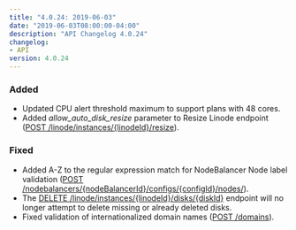```yaml
---
title: "4.0.24: 2019-06-03"
date: "2019-06-03T08:00:00-04:00"
description: "API Changelog 4.0.24"
changelog:
- API
version: 4.0.24
---
```


### Added
- Updated CPU alert threshold maximum to support plans with 48 cores.
- Added *allow\_auto\_disk\_resize* parameter to Resize Linode endpoint ([POST /linode/instances/{linodeId}/resize](https://www.linode.com/docs/api/linode-instances/#linode-resize)).

### Fixed
- Added A-Z to the regular expression match for NodeBalancer Node label validation ([POST /nodebalancers/{nodeBalancerId}/configs/{configId}/nodes/](https://www.linode.com/docs/api/nodebalancers/#nodes-list)).
- The [DELETE /linode/instances/{linodeId}/disks/{diskId}](https://www.linode.com/docs/api/linode-instances/#disk-delete) endpoint will no longer attempt to delete missing or already deleted disks.
- Fixed validation of internationalized domain names ([POST /domains](https://www.linode.com/docs/api/domains/#domain-create)).